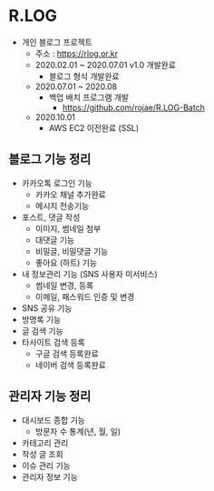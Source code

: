 # R.LOG
- 개인 블로그 프로젝트
    - 주소 : https://rlog.or.kr
    - 2020.02.01 ~ 2020.07.01 v1.0 개발완료
        - 블로그 형식 개발완료
    - 2020.07.01 ~ 2020.08 
        - 백업 배치 프로그램 개발
            - https://github.com/rojae/R.LOG-Batch
    - 2020.10.01
        - AWS EC2 이전완료 (SSL)


## 블로그 기능 정리
- 카카오톡 로그인 기능
  - 카카오 채널 추가완료
  - 메시지 전송기능
- 포스트, 댓글 작성
  - 이미지, 썸네일 첨부
  - 대댓글 기능
  - 비밀글, 비밀댓글 기능
  - 좋아요 (하트) 기능
- 내 정보관리 기능 (SNS 사용자 미서비스)
    - 썸네일 변경, 등록
    - 이메일, 패스워드 인증 및 변경
- SNS 공유 기능
- 방명록 기능
- 글 검색 기능
- 타사이트 검색 등록
  - 구글 검색 등록완료
  - 네이버 검색 등록완료
    
## 관리자 기능 정리
 - 대시보드 종합 기능
   - 방문자 수 통계(년, 월, 일)
 - 카테고리 관리
 - 작성 글 조회
 - 이슈 관리 기능
 - 관리자 정보 기능


